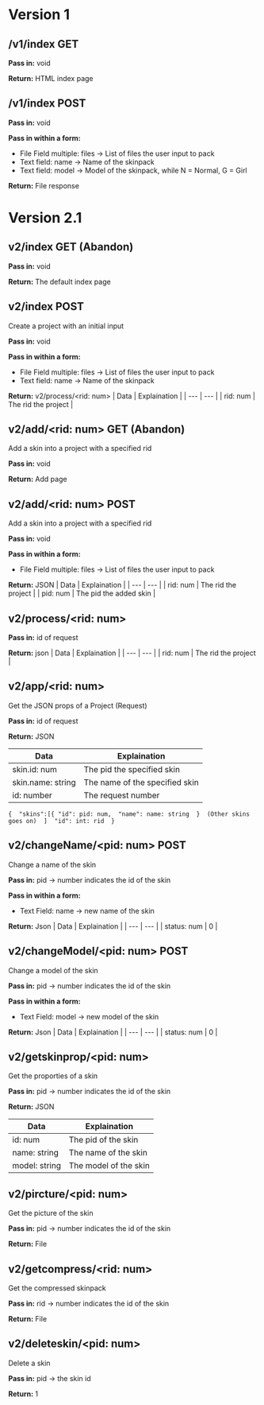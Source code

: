 # Version 1 

## /v1/index GET 

**Pass in:** void 

**Return:** HTML index page 

## /v1/index POST 

**Pass in:** void 

**Pass in within a form:** 
* File Field multiple: files -> List of files the user input to pack 
* Text field: name -> Name of the skinpack 
* Text field: model -> Model of the skinpack, while N = Normal, G = Girl 

**Return:** File response 

# Version 2.1 

## v2/index GET (Abandon) 

**Pass in:** void 

**Return:** The default index page 

## v2/index POST 

Create a project with an initial input 

**Pass in:** void 

**Pass in within a form:** 
* File Field multiple: files -> List of files the user input to pack 
* Text field: name -> Name of the skinpack 

**Return:** v2/process/<rid: num> 
| Data | Explaination | 
| --- | --- | 
| rid: num | The rid the project | 

## v2/add/<rid: num> GET (Abandon) 

Add a skin into a project with a specified rid 

**Pass in:** void 

**Return:** Add page 

## v2/add/<rid: num> POST 

Add a skin into a project with a specified rid 

**Pass in:** void 

**Pass in within a form:** 
* File Field multiple: files -> List of files the user input to pack 

**Return:** JSON 
| Data | Explaination | 
| --- | --- | 
| rid: num | The rid the project | 
| pid: num | The pid the added skin | 

## v2/process/<rid: num> 

**Pass in:** id of request 

**Return:** json 
| Data | Explaination | 
| --- | --- | 
| rid: num | The rid the project | 

## v2/app/<rid: num> 

Get the JSON props of a Project (Request) 

**Pass in:** id of request 

**Return:** JSON 

| Data | Explaination | 
| --- | --- | 
| skin.id: num | The pid the specified skin | 
| skin.name: string | The name of the specified skin | 
| id: number | The request number |  

`
{ 
    "skins":[{
        "id": pid: num, 
        "name": name: string 
    } 
    (Other skins goes on) 
    ] 
    "id": int: rid 
} 
` 

## v2/changeName/<pid: num> POST 

Change a name of the skin 

**Pass in:** pid -> number indicates the id of the skin 

**Pass in within a form:** 
* Text Field: name -> new name of the skin 

**Return:** Json 
| Data | Explaination | 
| --- | --- | 
| status: num | 0 | 

## v2/changeModel/<pid: num> POST 

Change a model of the skin 

**Pass in:** pid -> number indicates the id of the skin 

**Pass in within a form:** 
* Text Field: model -> new model of the skin 

**Return:** Json 
| Data | Explaination | 
| --- | --- | 
| status: num | 0 | 

## v2/getskinprop/<pid: num> 

Get the proporties of a skin 

**Pass in:** pid -> number indicates the id of the skin 

**Return:** JSON 

| Data | Explaination | 
| --- | --- | 
| id: num | The pid of the skin | 
| name: string | The name of the skin | 
| model: string | The model of the skin |  

## v2/pircture/<pid: num> 

Get the picture of the skin 

**Pass in:** pid -> number indicates the id of the skin 

**Return:** File 

## v2/getcompress/<rid: num> 

Get the compressed skinpack 

**Pass in:** rid -> number indicates the id of the skin 

**Return:** File 

## v2/deleteskin/<pid: num> 

Delete a skin 

**Pass in:** pid -> the skin id 

**Return:** 1 
